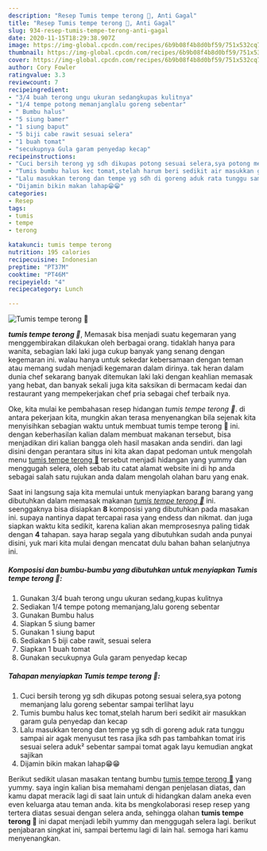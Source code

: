 ```yaml
---
description: "Resep Tumis tempe terong 🍆, Anti Gagal"
title: "Resep Tumis tempe terong 🍆, Anti Gagal"
slug: 934-resep-tumis-tempe-terong-anti-gagal
date: 2020-11-15T18:29:38.907Z
image: https://img-global.cpcdn.com/recipes/6b9b08f4b8d0bf59/751x532cq70/tumis-tempe-terong-🍆-foto-resep-utama.jpg
thumbnail: https://img-global.cpcdn.com/recipes/6b9b08f4b8d0bf59/751x532cq70/tumis-tempe-terong-🍆-foto-resep-utama.jpg
cover: https://img-global.cpcdn.com/recipes/6b9b08f4b8d0bf59/751x532cq70/tumis-tempe-terong-🍆-foto-resep-utama.jpg
author: Cory Fowler
ratingvalue: 3.3
reviewcount: 7
recipeingredient:
- "3/4 buah terong ungu ukuran sedangkupas kulitnya"
- "1/4 tempe potong memanjanglalu goreng sebentar"
- " Bumbu halus"
- "5 siung bamer"
- "1 siung baput"
- "5 biji cabe rawit sesuai selera"
- "1 buah tomat"
- "secukupnya Gula garam penyedap kecap"
recipeinstructions:
- "Cuci bersih terong yg sdh dikupas potong sesuai selera,sya potong memanjang lalu goreng sebentar sampai terlihat layu"
- "Tumis bumbu halus kec tomat,stelah harum beri sedikit air masukkan garam gula penyedap dan kecap"
- "Lalu masukkan terong dan tempe yg sdh di goreng aduk rata tunggu sampai air agak menyusut tes rasa jika sdh pas tambahkan tomat iris sesuai selera aduk² sebentar sampai tomat agak layu kemudian angkat sajikan"
- "Dijamin bikin makan lahap😁😁"
categories:
- Resep
tags:
- tumis
- tempe
- terong

katakunci: tumis tempe terong 
nutrition: 195 calories
recipecuisine: Indonesian
preptime: "PT37M"
cooktime: "PT46M"
recipeyield: "4"
recipecategory: Lunch

---
```



![Tumis tempe terong 🍆](https://img-global.cpcdn.com/recipes/6b9b08f4b8d0bf59/751x532cq70/tumis-tempe-terong-🍆-foto-resep-utama.jpg)

<b><i>tumis tempe terong 🍆</i></b>, Memasak bisa menjadi suatu kegemaran yang menggembirakan dilakukan oleh berbagai orang. tidaklah hanya para wanita, sebagian laki laki juga cukup banyak yang senang dengan kegemaran ini. walau hanya untuk sekedar kebersamaan dengan teman atau memang sudah menjadi kegemaran dalam dirinya. tak heran dalam dunia chef sekarang banyak ditemukan laki laki dengan keahlian memasak yang hebat, dan banyak sekali juga kita saksikan di bermacam kedai dan restaurant yang mempekerjakan chef pria sebagai chef terbaik nya.



Oke, kita mulai ke pembahasan resep hidangan <i>tumis tempe terong 🍆</i>. di antara pekerjaan kita, mungkin akan terasa menyenangkan bila sejenak kita menyisihkan sebagian waktu untuk membuat tumis tempe terong 🍆 ini. dengan keberhasilan kalian dalam membuat makanan tersebut, bisa menjadikan diri kalian bangga oleh hasil masakan anda sendiri. dan lagi disini dengan perantara situs ini kita akan dapat pedoman untuk mengolah menu <u>tumis tempe terong 🍆</u> tersebut menjadi hidangan yang yummy dan menggugah selera, oleh sebab itu catat alamat website ini di hp anda sebagai salah satu rujukan anda dalam mengolah olahan baru yang enak.


Saat ini langsung saja kita memulai untuk menyiapkan barang barang yang dibutuhkan dalam memasak makanan <u><i>tumis tempe terong 🍆</i></u> ini. seenggaknya bisa disiapkan <b>8</b> komposisi yang dibutuhkan pada masakan ini. supaya nantinya dapat tercapai rasa yang endess dan nikmat. dan juga siapkan waktu kita sedikit, karena kalian akan memprosesnya paling tidak dengan <b>4</b> tahapan. saya harap segala yang dibutuhkan sudah anda punyai disini, yuk mari kita mulai dengan mencatat dulu bahan bahan selanjutnya ini.

<!--inarticleads1-->

##### Komposisi dan bumbu-bumbu yang dibutuhkan untuk menyiapkan Tumis tempe terong 🍆:

1. Gunakan 3/4 buah terong ungu ukuran sedang,kupas kulitnya
1. Sediakan 1/4 tempe potong memanjang,lalu goreng sebentar
1. Gunakan  Bumbu halus
1. Siapkan 5 siung bamer
1. Gunakan 1 siung baput
1. Sediakan 5 biji cabe rawit, sesuai selera
1. Siapkan 1 buah tomat
1. Gunakan secukupnya Gula garam penyedap kecap




<!--inarticleads2-->

##### Tahapan menyiapkan Tumis tempe terong 🍆:

1. Cuci bersih terong yg sdh dikupas potong sesuai selera,sya potong memanjang lalu goreng sebentar sampai terlihat layu
1. Tumis bumbu halus kec tomat,stelah harum beri sedikit air masukkan garam gula penyedap dan kecap
1. Lalu masukkan terong dan tempe yg sdh di goreng aduk rata tunggu sampai air agak menyusut tes rasa jika sdh pas tambahkan tomat iris sesuai selera aduk² sebentar sampai tomat agak layu kemudian angkat sajikan
1. Dijamin bikin makan lahap😁😁




Berikut sedikit ulasan masakan tentang bumbu <u>tumis tempe terong 🍆</u> yang yummy. saya ingin kalian bisa memahami dengan penjelasan diatas, dan kamu dapat meracik lagi di saat lain untuk di hidangkan dalam aneka even even keluarga atau teman anda. kita bs mengkolaborasi resep resep yang tertera diatas sesuai dengan selera anda, sehingga olahan <b>tumis tempe terong 🍆</b> ini dapat menjadi lebih yummy dan menggugah selera lagi. berikut penjabaran singkat ini, sampai bertemu lagi di lain hal. semoga hari kamu menyenangkan.
